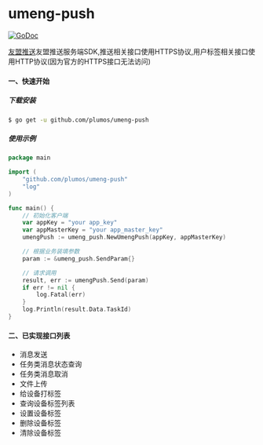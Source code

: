 # umeng-push

[![GoDoc](https://godoc.org/github.com/huangfuhui/umeng-push?status.svg)](https://godoc.org/github.com/huangfuhui/umeng-push)

<a href="https://developer.umeng.com/docs/66632/detail/68343">友盟推送</a>友盟推送服务端SDK,推送相关接口使用HTTPS协议,用户标签相关接口使用HTTP协议(因为官方的HTTPS接口无法访问)

#### 一、快速开始

##### 下载安装
```bash
$ go get -u github.com/plumos/umeng-push
```

##### 使用示例
```go
package main

import (
	"github.com/plumos/umeng-push"
	"log"
)

func main() {
	// 初始化客户端
	var appKey = "your app_key"
	var appMasterKey = "your app_master_key"
	umengPush := umeng_push.NewUmengPush(appKey, appMasterKey)

	// 根据业务装填参数
	param := &umeng_push.SendParam{}

	// 请求调用
	result, err := umengPush.Send(param)
	if err != nil {
		log.Fatal(err)
	}
	log.Println(result.Data.TaskId)
}
```

#### 二、已实现接口列表
- 消息发送
- 任务类消息状态查询
- 任务类消息取消
- 文件上传
- 给设备打标签
- 查询设备标签列表
- 设置设备标签
- 删除设备标签
- 清除设备标签
